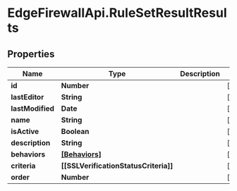 # EdgeFirewallApi.RuleSetResultResults

## Properties

Name | Type | Description | Notes
------------ | ------------- | ------------- | -------------
**id** | **Number** |  | [optional] 
**lastEditor** | **String** |  | [optional] 
**lastModified** | **Date** |  | [optional] 
**name** | **String** |  | [optional] 
**isActive** | **Boolean** |  | [optional] 
**description** | **String** |  | [optional] 
**behaviors** | [**[Behaviors]**](Behaviors.md) |  | [optional] 
**criteria** | **[[SSLVerificationStatusCriteria]]** |  | [optional] 
**order** | **Number** |  | [optional] 


